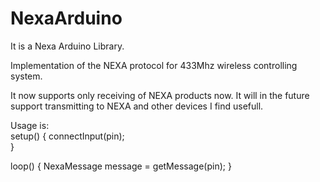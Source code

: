 NexaArduino
=========

It is a Nexa Arduino Library.  

Implementation of the NEXA protocol for 433Mhz wireless controlling system.  

It now supports only receiving of NEXA products now. It will in the future support transmitting to NEXA and other devices 
I find usefull.

Usage is:  
setup() { 
	connectInput(pin);  
}

loop() {
	 NexaMessage message = getMessage(pin);
}
